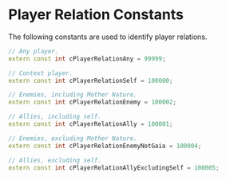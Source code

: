 # Player Relation Constants

The following constants are used to identify player relations.

```cpp title="Player Relation Constants"
// Any player.
extern const int cPlayerRelationAny = 99999;

// Context player.
extern const int cPlayerRelationSelf = 100000;

// Enemies, including Mother Nature.
extern const int cPlayerRelationEnemy = 100002;

// Allies, including self.
extern const int cPlayerRelationAlly = 100001;

// Enemies, excluding Mother Nature.
extern const int cPlayerRelationEnemyNotGaia = 100004;

// Allies, excluding self.
extern const int cPlayerRelationAllyExcludingSelf = 100005;
```
